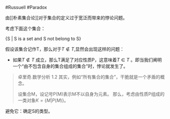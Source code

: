 #Russuell #Paradox

由[[朴素集合论]]对于集合的定义过于宽泛而带来的悖论问题。

考虑下面这个集合：

{S | S is a set and S not belong to S}

假设该集合记作T，那么对于$T\notin T$,显然会出现这样的问题：

- 如果$T\notin T$ 成立，那么T满足了对应性质P，这意味着$T \in T$ 。即当我们阐明一个“由不包含自身的集合组成的集合”时，悖论就发生了。


> 卓里奇.数学分析 1.2
> 其实，例如“所有集合的集合”，干脆就是一个矛盾的概念。
> 
> 设集合M，设记号P(M)表示M不以自身为元素。
> 那么，考虑由性质P组成的一类对象$K=\{M|P(M)\}$。

避免它：确定S的类型。